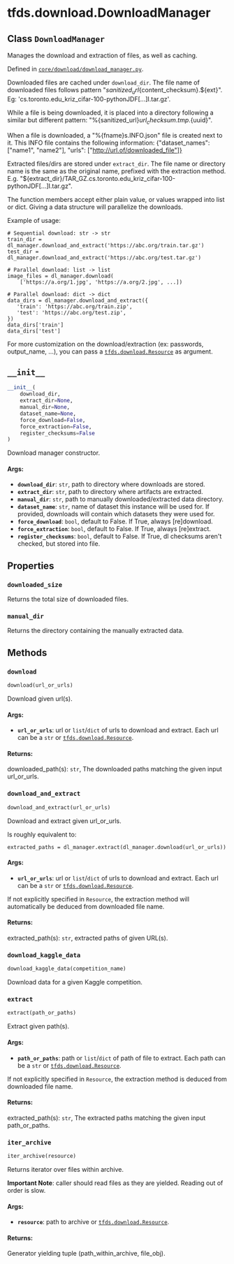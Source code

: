 <div itemscope itemtype="http://developers.google.com/ReferenceObject">
<meta itemprop="name" content="tfds.download.DownloadManager" />
<meta itemprop="path" content="Stable" />
<meta itemprop="property" content="downloaded_size"/>
<meta itemprop="property" content="manual_dir"/>
<meta itemprop="property" content="__init__"/>
<meta itemprop="property" content="download"/>
<meta itemprop="property" content="download_and_extract"/>
<meta itemprop="property" content="download_kaggle_data"/>
<meta itemprop="property" content="extract"/>
<meta itemprop="property" content="iter_archive"/>
</div>

# tfds.download.DownloadManager

## Class `DownloadManager`

Manages the download and extraction of files, as well as caching.

Defined in [`core/download/download_manager.py`](https://github.com/tensorflow/datasets/tree/master/tensorflow_datasets/core/download/download_manager.py).

<!-- Placeholder for "Used in" -->

Downloaded files are cached under `download_dir`. The file name of downloaded
 files follows pattern "${sanitized_url}${content_checksum}.${ext}". Eg:
 'cs.toronto.edu_kriz_cifar-100-pythonJDF[...]I.tar.gz'.

While a file is being downloaded, it is placed into a directory following a
similar but different pattern:
"%{sanitized_url}${url_checksum}.tmp.${uuid}".

When a file is downloaded, a "%{fname}s.INFO.json" file is created next to it.
This INFO file contains the following information:
{"dataset_names": ["name1", "name2"],
 "urls": ["http://url.of/downloaded_file"]}

Extracted files/dirs are stored under `extract_dir`. The file name or
directory name is the same as the original name, prefixed with the extraction
method. E.g.
 "${extract_dir}/TAR_GZ.cs.toronto.edu_kriz_cifar-100-pythonJDF[...]I.tar.gz".

The function members accept either plain value, or values wrapped into list
or dict. Giving a data structure will parallelize the downloads.

Example of usage:

```
# Sequential download: str -> str
train_dir = dl_manager.download_and_extract('https://abc.org/train.tar.gz')
test_dir = dl_manager.download_and_extract('https://abc.org/test.tar.gz')

# Parallel download: list -> list
image_files = dl_manager.download(
    ['https://a.org/1.jpg', 'https://a.org/2.jpg', ...])

# Parallel download: dict -> dict
data_dirs = dl_manager.download_and_extract({
   'train': 'https://abc.org/train.zip',
   'test': 'https://abc.org/test.zip',
})
data_dirs['train']
data_dirs['test']
```

For more customization on the download/extraction (ex: passwords, output_name,
...), you can pass a <a href="../../tfds/download/Resource.md"><code>tfds.download.Resource</code></a> as argument.

<h2 id="__init__"><code>__init__</code></h2>

``` python
__init__(
    download_dir,
    extract_dir=None,
    manual_dir=None,
    dataset_name=None,
    force_download=False,
    force_extraction=False,
    register_checksums=False
)
```

Download manager constructor.

#### Args:

* <b>`download_dir`</b>: `str`, path to directory where downloads are stored.
* <b>`extract_dir`</b>: `str`, path to directory where artifacts are extracted.
* <b>`manual_dir`</b>: `str`, path to manually downloaded/extracted data directory.
* <b>`dataset_name`</b>: `str`, name of dataset this instance will be used for. If
    provided, downloads will contain which datasets they were used for.
* <b>`force_download`</b>: `bool`, default to False. If True, always [re]download.
* <b>`force_extraction`</b>: `bool`, default to False. If True, always [re]extract.
* <b>`register_checksums`</b>: `bool`, default to False. If True, dl checksums aren't
    checked, but stored into file.



## Properties

<h3 id="downloaded_size"><code>downloaded_size</code></h3>

Returns the total size of downloaded files.

<h3 id="manual_dir"><code>manual_dir</code></h3>

Returns the directory containing the manually extracted data.



## Methods

<h3 id="download"><code>download</code></h3>

``` python
download(url_or_urls)
```

Download given url(s).

#### Args:

* <b>`url_or_urls`</b>: url or `list`/`dict` of urls to download and extract. Each
    url can be a `str` or <a href="../../tfds/download/Resource.md"><code>tfds.download.Resource</code></a>.


#### Returns:

downloaded_path(s): `str`, The downloaded paths matching the given input
  url_or_urls.

<h3 id="download_and_extract"><code>download_and_extract</code></h3>

``` python
download_and_extract(url_or_urls)
```

Download and extract given url_or_urls.

Is roughly equivalent to:

```
extracted_paths = dl_manager.extract(dl_manager.download(url_or_urls))
```

#### Args:

* <b>`url_or_urls`</b>: url or `list`/`dict` of urls to download and extract. Each
    url can be a `str` or <a href="../../tfds/download/Resource.md"><code>tfds.download.Resource</code></a>.

If not explicitly specified in `Resource`, the extraction method will
automatically be deduced from downloaded file name.


#### Returns:

extracted_path(s): `str`, extracted paths of given URL(s).

<h3 id="download_kaggle_data"><code>download_kaggle_data</code></h3>

``` python
download_kaggle_data(competition_name)
```

Download data for a given Kaggle competition.

<h3 id="extract"><code>extract</code></h3>

``` python
extract(path_or_paths)
```

Extract given path(s).

#### Args:

* <b>`path_or_paths`</b>: path or `list`/`dict` of path of file to extract. Each
    path can be a `str` or <a href="../../tfds/download/Resource.md"><code>tfds.download.Resource</code></a>.

If not explicitly specified in `Resource`, the extraction method is deduced
from downloaded file name.


#### Returns:

extracted_path(s): `str`, The extracted paths matching the given input
  path_or_paths.

<h3 id="iter_archive"><code>iter_archive</code></h3>

``` python
iter_archive(resource)
```

Returns iterator over files within archive.

**Important Note**: caller should read files as they are yielded.
Reading out of order is slow.

#### Args:

* <b>`resource`</b>: path to archive or <a href="../../tfds/download/Resource.md"><code>tfds.download.Resource</code></a>.


#### Returns:

Generator yielding tuple (path_within_archive, file_obj).



